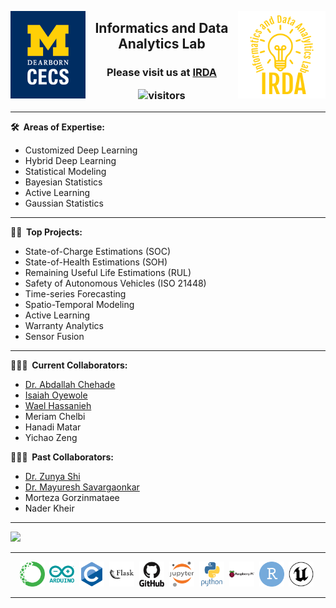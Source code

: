 <p align="center">
<img align="Left" alt="UM-Dearborn" src="https://github.com/irda-lab/irda-lab/blob/main/images/UM_Dearborn.png?raw=true" width="120" height="140">
<img align="Right" alt="IRDA-Lab" src="https://github.com/irda-lab/irda-lab/blob/main/images/IRDA_Gold.png?raw=true" width="140" height="140" /> 
<h2 align="center">Informatics and Data Analytics Lab</h2>

<h3 align="center">Please visit us at <a href="https://irda.club"> IRDA </a>
  <p align="center">
  
  ![visitors](https://visitor-badge.glitch.me/badge?page_id=irda-lab)
  
  </p>
  </h3>
</p>

---
**🛠 &nbsp;Areas of Expertise:**
- Customized Deep Learning
- Hybrid Deep Learning
- Statistical Modeling
- Bayesian Statistics
- Active Learning
- Gaussian Statistics

---
**✍🏼 &nbsp;Top Projects:**
- State-of-Charge Estimations (SOC)
- State-of-Health Estimations (SOH)
- Remaining Useful Life Estimations (RUL)
- Safety of Autonomous Vehicles (ISO 21448)
- Time-series Forecasting
- Spatio-Temporal Modeling 
- Active Learning
- Warranty Analytics
- Sensor Fusion

---
**👨🏽‍💻 &nbsp;Current Collaborators:**
- [Dr. Abdallah Chehade](https://scholar.google.com/citations?user=wmet2ywAAAAJ&hl=en&oi=ao)
- [Isaiah Oyewole](https://scholar.google.com/citations?user=76EQbWkAAAAJ&hl=en&oi=ao)
- [Wael Hassanieh](https://scholar.google.com/citations?user=azJyBaQAAAAJ&hl=en&oi=ao)
- Meriam Chelbi
- Hanadi Matar
- Yichao Zeng

**👨🏽‍💻 &nbsp;Past Collaborators:**
- [Dr. Zunya Shi](https://scholar.google.com/citations?user=AxCOzhEAAAAJ&hl=en&oi=ao)
- [Dr. Mayuresh Savargaonkar](https://scholar.google.com/citations?user=vwMP9CcAAAAJ&hl=en&oi=ao)
- Morteza Gorzinmataee
- Nader Kheir
  
---

<p>
  <img height="180em" src="https://github-readme-stats.vercel.app/api?username=irda-lab&show_icons=true&hide_border=true&&count_private=true&include_all_commits=true" />
    
</p>

---
<p align="center">
<img src="https://github.com/devicons/devicon/blob/master/icons/anaconda/anaconda-original.svg" title="Anaconda" alt="Anaconda" width="40" height="40"/>&nbsp;
<img src="https://github.com/devicons/devicon/blob/master/icons/arduino/arduino-original-wordmark.svg" title="Arduino" alt="Arduino" width="40" height="40"/>&nbsp;
<img src="https://github.com/devicons/devicon/blob/master/icons/c/c-original.svg" title="C" alt="C" width="40" height="40"/>&nbsp;
<img src="https://github.com/devicons/devicon/blob/master/icons/flask/flask-original-wordmark.svg" title="Flask" alt="Flask" width="40" height="40"/>&nbsp;
<img src="https://github.com/devicons/devicon/blob/master/icons/github/github-original-wordmark.svg" title="GitHub" alt="GitHub" width="40" height="40"/>&nbsp;
<img src="https://github.com/devicons/devicon/blob/master/icons/jupyter/jupyter-original-wordmark.svg" title="Jupyter" alt="Jupyter" width="40" height="40"/>&nbsp;
<img src="https://github.com/devicons/devicon/blob/master/icons/python/python-original-wordmark.svg" title="Python" alt="Python" width="40" height="40"/>&nbsp;
<img src="https://github.com/devicons/devicon/blob/master/icons/raspberrypi/raspberrypi-original-wordmark.svg" title="RaspberryPi" alt="RaspberryPi" width="40" height="40"/>&nbsp;
<img src="https://github.com/devicons/devicon/blob/master/icons/rstudio/rstudio-original.svg" title="R" alt="R" width="40" height="40"/>&nbsp;
<img src="https://github.com/devicons/devicon/blob/master/icons/unrealengine/unrealengine-original.svg" title="UE" alt="UE" width="40" height="40"/>&nbsp;
</p>

---
